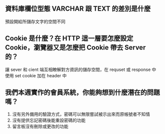 ## 資料庫欄位型態 VARCHAR 跟 TEXT 的差別是什麼
預設開給所儲存文字的空間不同


## Cookie 是什麼？在 HTTP 這一層要怎麼設定 Cookie，瀏覽器又是怎麼把 Cookie 帶去 Server 的？
讓 sever 和 cient 端互相瞭解對方資訊的儲存空間，在 requset 或 response 中使用 set cookie 加在 header 中



## 我們本週實作的會員系統，你能夠想到什麼潛在的問題嗎？
1. 沒有另外備用的驗證方式，密碼可以無限嘗試被示出來而原帳號者不知情
2. 沒有提供忘記密碼後能重設密碼的功能
3. 留言板沒有刪除或更改的功能

